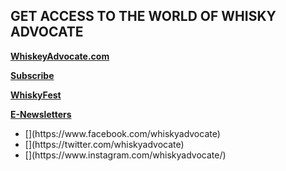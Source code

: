 ## GET ACCESS TO THE WORLD OF WHISKY ADVOCATE

**[WhiskeyAdvocate.com](http://whiskyadvocate.com/)**

**[Subscribe](https://sub.whiskyadvocate.com/pubs/M5/MAV/WASub1year18Offer.jsp?cds_page_id=134776&cds_mag_code=MAV&id=1520867866036&lsid=80711017460028442&vid=1)**

**[WhiskyFest](http://www.whiskyfest.com/#chicago)**

**[E-Newsletters](http://newsletters.whiskyadvocate.com/)**

<ul class="u-list-inline">
    <li class="list-inline-item mr-0">[<i class="fab fa-facebook-f" data-fa-transform="shrink-3.5 down-1.6 right-1.25" data-fa-mask="fas fa-circle"></i>](https://www.facebook.com/whiskyadvocate)</li>
    <li class="list-inline-item mr-0">[<i class="fab fa-twitter" data-fa-transform="shrink-3.5 down-1.6 right-1.25" data-fa-mask="fas fa-circle"></i>](https://twitter.com/whiskyadvocate)</li>
    <li class="list-inline-item mr-0">[<i class="fab fa-instagram" data-fa-transform="shrink-3.5 down-1.6 right-1.25" data-fa-mask="fas fa-circle"></i>](https://www.instagram.com/whiskyadvocate/)</li>
</ul>
